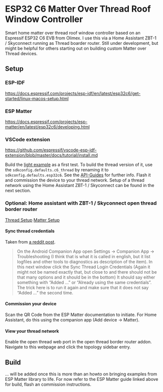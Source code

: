 # ESP32 C6 Matter Over Thread Roof Window Controller

Smart home matter over thread roof window controller based on an Espressif ESP32 C6 EVB from Olimex. I use this via a Home Assistant ZBT-1 / Skyconnect running as Thread boarder router. Still under development, but might be helpful for others starting out on building custom Matter over Thread devices.

## Setup

### ESP-IDF

https://docs.espressif.com/projects/esp-idf/en/latest/esp32c6/get-started/linux-macos-setup.html

### ESP Matter

https://docs.espressif.com/projects/esp-matter/en/latest/esp32c6/developing.html

### VSCode extension

https://github.com/espressif/vscode-esp-idf-extension/blob/master/docs/tutorial/install.md

Build the [light example](https://github.com/espressif/esp-matter/blob/6a2654a/examples/light/README.md) as a first test. To build the thread version of it, use the `sdkconfig.defaults.c6_thread` by renaming it to `sdkconfig.defaults.esp32c6`. See the [API-Guides](https://docs.espressif.com/projects/esp-idf/en/v5.3.1/esp32c6/api-guides/build-system.html#target-dependent-sdkconfig-defaults) for further info. Flash it and commission the device to your thread network. Setup of a thread network using the Home Assistant ZBT-1 / Skyconnect can be found in the next section.

### Optional: Home assistant with ZBT-1 / Skyconnect open thread border router

[Thread Setup](https://connectzbt1.home-assistant.io/procedures/enable-thread/) 
[Matter Setup](https://www.home-assistant.io/integrations/matter/)

#### Sync thread credentials

Taken from [a reddit post](https://community.home-assistant.io/t/open-thread-border-router-or-apple-google/691903/2).

> On the Android Companion App open Settings → Companion App → Troubleshooting (I think that is what it is called in english, but it list logfiles and other tools to diagnostics as description of the item).
> In this next window click the Sync Thread Login Credentials (Again it might not be named exactly that, but close to and there should not be that many options and it should be in the bottom)
> It should say either something with “Added …” or “Already using the same credentials”.
> The trick here is to run it again and make sure that it does not say “Added …” the second time.

#### Commission your device

Scan the QR Code from the ESP Matter documentation to initiate. For Home Assistant, do this using the companion app (Add device -> Matter).

#### View your thread network

Enable the open thread web port in the open thread border router addon. Navigate to this webpage and click the topology sidebar entry.

## Build

... will be added once this is more than an howto on bringing examples from ESP Matter library to life. For now refer to the ESP Matter guide linked above for build, flash an commission instructions.